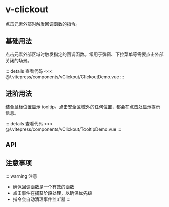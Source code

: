 # v-clickout

点击元素外部时触发回调函数的指令。

## 基础用法

点击元素外部区域时触发指定的回调函数。常用于弹窗、下拉菜单等需要点击外部关闭的场景。

<ClickoutDemo />

::: details 查看代码
<<< @/.vitepress/components/vClickout/ClickoutDemo.vue
:::

## 进阶用法

结合鼠标位置显示 tooltip。点击安全区域外的任何位置，都会在点击处显示提示信息。

<TooltipDemo />

::: details 查看代码
<<< @/.vitepress/components/vClickout/TooltipDemo.vue
:::

## API

<ApiTable :data="apiData" />

## 注意事项

::: warning 注意

- 确保回调函数是一个有效的函数
- 点击事件在捕获阶段处理，以确保优先级
- 指令会自动清理事件监听器
  :::

<script setup>
import ClickoutDemo from '../.vitepress/components/vClickout/ClickoutDemo.vue'
import TooltipDemo from '../.vitepress/components/vClickout/TooltipDemo.vue'
import ApiTable from '../.vitepress/components/ApiTable.vue'

const apiData = [
  {
    name: 'v-clickout',
    description: '点击元素外部时触发的回调函数',
    type: 'Function',
    default: '-',
    required: true
  }
]
</script>
